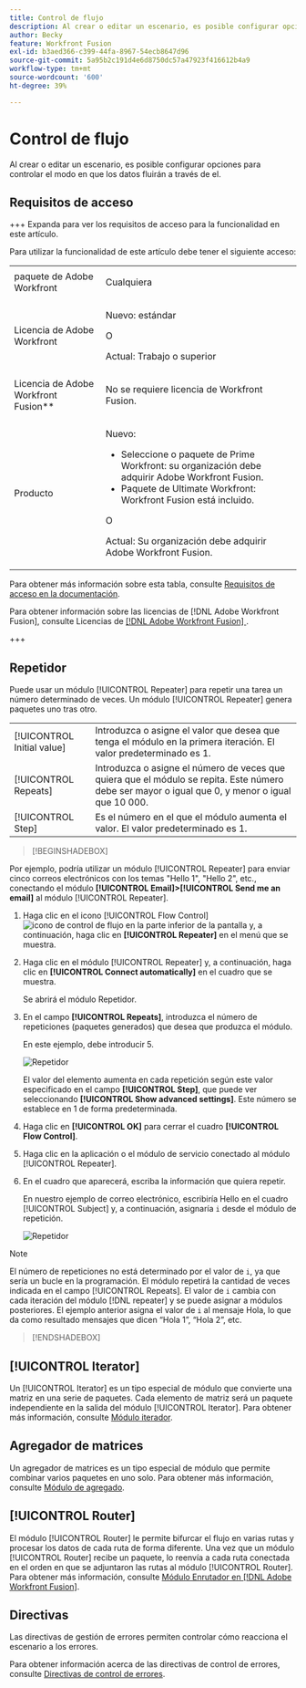 ```yaml
---
title: Control de flujo
description: Al crear o editar un escenario, es posible configurar opciones para controlar el modo en que los datos fluirán a través de el.
author: Becky
feature: Workfront Fusion
exl-id: b3aed366-c399-44fa-8967-54ecb8647d96
source-git-commit: 5a95b2c191d4e6d8750dc57a47923f416612b4a9
workflow-type: tm+mt
source-wordcount: '600'
ht-degree: 39%

---
```


# Control de flujo

Al crear o editar un escenario, es posible configurar opciones para controlar el modo en que los datos fluirán a través de el.

## Requisitos de acceso

+++ Expanda para ver los requisitos de acceso para la funcionalidad en este artículo.

Para utilizar la funcionalidad de este artículo debe tener el siguiente acceso:

<table style="table-layout:auto">
 <col> 
 <col> 
 <tbody> 
  <tr> 
   <td role="rowheader">paquete de Adobe Workfront</td> 
   <td> <p>Cualquiera</p> </td> 
  </tr> 
  <tr data-mc-conditions=""> 
   <td role="rowheader">Licencia de Adobe Workfront</td> 
   <td> <p>Nuevo: estándar</p><p>O</p><p>Actual: Trabajo o superior</p> </td> 
  </tr> 
  <tr> 
   <td role="rowheader">Licencia de Adobe Workfront Fusion**</td> 
   <td>
   <p>No se requiere licencia de Workfront Fusion.</p>
   </td> 
  </tr> 
  <tr> 
   <td role="rowheader">Producto</td> 
   <td>
   <p>Nuevo:</p> <ul><li>Seleccione o paquete de Prime Workfront: su organización debe adquirir Adobe Workfront Fusion.</li><li>Paquete de Ultimate Workfront: Workfront Fusion está incluido.</li></ul>
   <p>O</p>
   <p>Actual: Su organización debe adquirir Adobe Workfront Fusion.</p>
   </td> 
  </tr>
 </tbody> 
</table>

Para obtener más información sobre esta tabla, consulte [Requisitos de acceso en la documentación](/help/workfront-fusion/references/licenses-and-roles/access-level-requirements-in-documentation.md).

Para obtener información sobre las licencias de [!DNL Adobe Workfront Fusion], consulte Licencias de [[!DNL Adobe Workfront Fusion] ](/help/workfront-fusion/set-up-and-manage-workfront-fusion/licensing-operations-overview/license-automation-vs-integration.md).

+++

## Repetidor

Puede usar un módulo [!UICONTROL Repeater] para repetir una tarea un número determinado de veces. Un módulo [!UICONTROL Repeater] genera paquetes uno tras otro.


<table>
    <tr>
        <td>[!UICONTROL Initial value]</td>
        <td>Introduzca o asigne el valor que desea que tenga el módulo en la primera iteración. El valor predeterminado es 1.</td>
    </tr>
    <tr>
        <td>[!UICONTROL Repeats]</td>
        <td>Introduzca o asigne el número de veces que quiera que el módulo se repita. Este número debe ser mayor o igual que 0, y menor o igual que 10 000.</td>
    </tr>
    <tr>
        <td>[!UICONTROL Step]</td>
        <td>Es el número en el que el módulo aumenta el valor. El valor predeterminado es 1.</td>
    </tr>
</table>

>[!BEGINSHADEBOX]

Por ejemplo, podría utilizar un módulo [!UICONTROL Repeater] para enviar cinco correos electrónicos con los temas &quot;Hello 1&quot;, &quot;Hello 2&quot;, etc., conectando el módulo **[!UICONTROL Email]>[!UICONTROL Send me an email]** al módulo [!UICONTROL Repeater].

1. Haga clic en el icono [!UICONTROL Flow Control] ![icono de control de flujo](/help/workfront-fusion/references/apps-and-modules/assets/flow-control-icon.gif) en la parte inferior de la pantalla y, a continuación, haga clic en **[!UICONTROL Repeater]** en el menú que se muestra.
1. Haga clic en el módulo [!UICONTROL Repeater] y, a continuación, haga clic en **[!UICONTROL Connect automatically]** en el cuadro que se muestra.

   Se abrirá el módulo Repetidor.

1. En el campo **[!UICONTROL Repeats]**, introduzca el número de repeticiones (paquetes generados) que desea que produzca el módulo.

   En este ejemplo, debe introducir 5.

   ![Repetidor](/help/workfront-fusion/references/apps-and-modules/assets/repeater-2-350x207.png)

   El valor del elemento aumenta en cada repetición según este valor especificado en el campo **[!UICONTROL Step]**, que puede ver seleccionando **[!UICONTROL Show advanced settings]**. Este número se establece en 1 de forma predeterminada.

1. Haga clic en **[!UICONTROL OK]** para cerrar el cuadro **[!UICONTROL Flow Control]**.

1. Haga clic en la aplicación o el módulo de servicio conectado al módulo [!UICONTROL Repeater].
1. En el cuadro que aparecerá, escriba la información que quiera repetir.

   En nuestro ejemplo de correo electrónico, escribiría Hello en el cuadro [!UICONTROL Subject] y, a continuación, asignaría `i` desde el módulo de repetición.

   ![Repetidor](/help/workfront-fusion/references/apps-and-modules/assets/repeater-3-350x207.png)



>[!NOTE]
>
>El número de repeticiones no está determinado por el valor de `i`, ya que sería un bucle en la programación. El módulo repetirá la cantidad de veces indicada en el campo [!UICONTROL Repeats]. El valor de `i` cambia con cada iteración del módulo [!DNL repeater] y se puede asignar a módulos posteriores. El ejemplo anterior asigna el valor de `i` al mensaje Hola, lo que da como resultado mensajes que dicen “Hola 1”, “Hola 2”, etc.

>[!ENDSHADEBOX]

## [!UICONTROL Iterator]

Un [!UICONTROL Iterator] es un tipo especial de módulo que convierte una matriz en una serie de paquetes. Cada elemento de matriz será un paquete independiente en la salida del módulo [!UICONTROL Iterator]. Para obtener más información, consulte [Módulo iterador](/help/workfront-fusion/references/modules/iterator-module.md).

## Agregador de matrices

Un agregador de matrices es un tipo especial de módulo que permite combinar varios paquetes en uno solo. Para obtener más información, consulte [Módulo de agregado](/help/workfront-fusion/references/modules/aggregator-module.md).

## [!UICONTROL Router]

El módulo [!UICONTROL Router] le permite bifurcar el flujo en varias rutas y procesar los datos de cada ruta de forma diferente. Una vez que un módulo [!UICONTROL Router] recibe un paquete, lo reenvía a cada ruta conectada en el orden en que se adjuntaron las rutas al módulo [!UICONTROL Router]. Para obtener más información, consulte [Módulo Enrutador en [!DNL Adobe Workfront Fusion]](/help/workfront-fusion/create-scenarios/add-modules/router-module.md).

## Directivas

Las directivas de gestión de errores permiten controlar cómo reacciona el escenario a los errores.

Para obtener información acerca de las directivas de control de errores, consulte [Directivas de control de errores](/help/workfront-fusion/references/errors/directives-for-error-handling.md).

